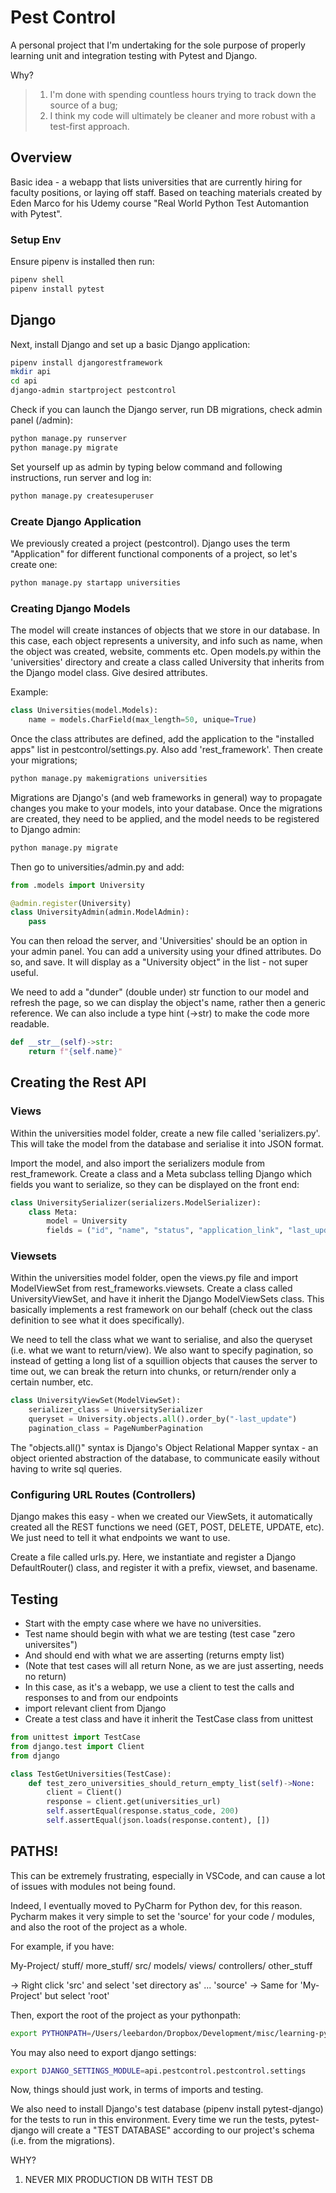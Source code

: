 # Pest Control

A personal project that I'm undertaking for the sole purpose of properly learning unit and integration testing with Pytest and Django.

Why?

> 1. I'm done with spending countless hours trying to track down the source of a bug;
> 2. I think my code will ultimately be cleaner and more robust with a test-first approach.

## Overview

Basic idea - a webapp that lists universities that are currently hiring for faculty positions, or laying off staff. Based on teaching materials created by Eden Marco for his Udemy course "Real World Python Test Automantion with Pytest".

### Setup Env

Ensure pipenv is installed then run:

```bash
pipenv shell
pipenv install pytest
```

## Django

Next, install Django and set up a basic Django application:

```bash
pipenv install djangorestframework
mkdir api
cd api
django-admin startproject pestcontrol
```

Check if you can launch the Django server, run DB migrations, check admin panel (/admin):

```bash
python manage.py runserver
python manage.py migrate
```

Set yourself up as admin by typing below command and following instructions, run server and log in:

```bash
python manage.py createsuperuser
```

### Create Django Application

We previously created a project (pestcontrol). Django uses the term "Application" for different functional components of a project, so let's create one:

```bash
python manage.py startapp universities
```

### Creating Django Models

The model will create instances of objects that we store in our database. In this case, each object represents a university, and info such as name, when the object was created, website, comments etc. Open models.py within the 'universities' directory and create a class called University that inherits from the Django model class. Give desired attributes.

Example:

```python
class Universities(model.Models):
    name = models.CharField(max_length=50, unique=True)
```

Once the class attributes are defined, add the application to the "installed apps" list in pestcontrol/settings.py. Also add 'rest_framework'. Then create your migrations;

```bash
python manage.py makemigrations universities
```

Migrations are Django's (and web frameworks in general) way to propagate changes you make to your models, into your database. Once the migrations are created, they need to be applied, and the model needs to be registered to Django admin:

```bash
python manage.py migrate
```

Then go to universities/admin.py and add:

```python
from .models import University

@admin.register(University)
class UniversityAdmin(admin.ModelAdmin):
    pass
```

You can then reload the server, and 'Universities' should be an option in your admin panel. You can add a university using your dfined attributes. Do so, and save. It will display as a "University object" in the list - not super useful.

We need to add a "dunder" (double under) str function to our model and refresh the page, so we can display the object's name, rather then a generic reference. We can also include a type hint (->str) to make the code more readable.

```python
def __str__(self)->str:
    return f"{self.name}"
```

## Creating the Rest API

### Views

Within the universities model folder, create a new file called 'serializers.py'. This will take the model from the database and serialise it into JSON format.

Import the model, and also import the serializers module from rest_framework. Create a class and a Meta subclass telling Django which fields you want to serialize, so they can be displayed on the front end:

```python
class UniversitySerializer(serializers.ModelSerializer):
    class Meta:
        model = University
        fields = ("id", "name", "status", "application_link", "last_update", "notes")
```

### Viewsets

Within the universities model folder, open the views.py file and import ModelViewSet from rest_frameworks.viewsets. Create a class called UniversityViewSet, and have it inherit the Django ModelViewSets class. This basically implements a rest framework on our behalf (check out the class definition to see what it does specifically).

We need to tell the class what we want to serialise, and also the queryset (i.e. what we want to return/view). We also want to specify pagination, so instead of getting a long list of a squillion objects that causes the server to time out, we can break the return into chunks, or return/render only a certain number, etc.

```python
class UniversityViewSet(ModelViewSet):
    serializer_class = UniversitySerializer
    queryset = University.objects.all().order_by("-last_update")
    pagination_class = PageNumberPagination
```

The "objects.all()" syntax is Django's Object Relational Mapper syntax - an object oriented abstraction of the database, to communicate easily without having to write sql queries.

### Configuring URL Routes (Controllers)

Django makes this easy - when we created our ViewSets, it automatically created all the REST functions we need (GET, POST, DELETE, UPDATE, etc). We just need to tell it what endpoints we want to use.

Create a file called urls.py. Here, we instantiate and register a Django DefaultRouter() class, and register it with a prefix, viewset, and basename.

## Testing

- Start with the empty case where we have no universities.
- Test name should begin with what we are testing (test case "zero universites")
- And should end with what we are asserting (returns empty list)
- (Note that test cases will all return None, as we are just asserting, needs no return)
- In this case, as it's a webapp, we use a client to test the calls and responses to and from our endpoints
- import relevant client from Django
- Create a test class and have it inherit the TestCase class from unittest

```python
from unittest import TestCase
from django.test import Client
from django

class TestGetUniversities(TestCase):
    def test_zero_universities_should_return_empty_list(self)->None:
        client = Client()
        response = client.get(universities_url)
        self.assertEqual(response.status_code, 200)
        self.assertEqual(json.loads(response.content), [])
```

## PATHS!

This can be extremely frustrating, especially in VSCode, and can cause a lot of issues with modules not being found. 

Indeed, I eventually moved to PyCharm for Python dev, for this reason. Pycharm makes it very simple to set the 'source'
for your code / modules, and also the root of the project as a whole.

For example, if you have:

My-Project/
    stuff/
    more_stuff/
    src/
        models/
        views/
        controllers/
    other_stuff

-> Right click 'src' and select 'set directory as' ... 'source'
-> Same for 'My-Project' but select 'root'

Then, export the root of the project as your pythonpath:

```bash
export PYTHONPATH=/Users/leebardon/Dropbox/Development/misc/learning-pytest  
```

You may also need to export django settings:
 ```bash
 export DJANGO_SETTINGS_MODULE=api.pestcontrol.pestcontrol.settings
 ```


Now, things should just work, in terms of imports and testing. 

We also need to install Django's test database (pipenv install pytest-django) for the tests to run in this environment. Every time we run the tests, pytest-django will create a "TEST DATABASE" according to our project's schema (i.e. from the migrations).

WHY?

1. NEVER MIX PRODUCTION DB WITH TEST DB

